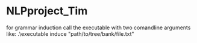 # NLPproject_Tim

for grammar induction call the executable with two comandline arguments like: .\executable induce "path/to/tree/bank/file.txt"
